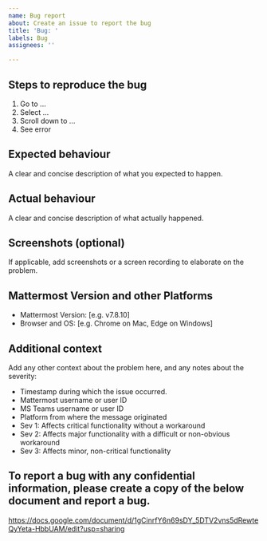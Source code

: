 ```yaml
---
name: Bug report
about: Create an issue to report the bug
title: 'Bug: '
labels: Bug
assignees: ''

---
```


## Steps to reproduce the bug

1. Go to ...
2. Select  ...
3. Scroll down to ...
4. See error

## Expected behaviour

A clear and concise description of what you expected to happen.

## Actual behaviour

A clear and concise description of what actually happened.

## Screenshots (optional)

If applicable, add screenshots or a screen recording to elaborate on the problem.

## Mattermost Version and other Platforms

 - Mattermost Version: [e.g. v7.8.10]
 - Browser and OS: [e.g. Chrome on Mac, Edge on Windows]

## Additional context

Add any other context about the problem here, and any notes about the severity:
- Timestamp during which the issue occurred.
- Mattermost username or user ID
- MS Teams username or user ID
- Platform from where the message originated
- Sev 1: Affects critical functionality without a workaround
- Sev 2: Affects major functionality with a difficult or non-obvious workaround
- Sev 3: Affects minor, non-critical functionality

## To report a bug with any confidential information, please create a copy of the below document and report a bug.
https://docs.google.com/document/d/1gCinrfY6n69sDY_5DTV2vns5dRewteQyYeta-HbbUAM/edit?usp=sharing
